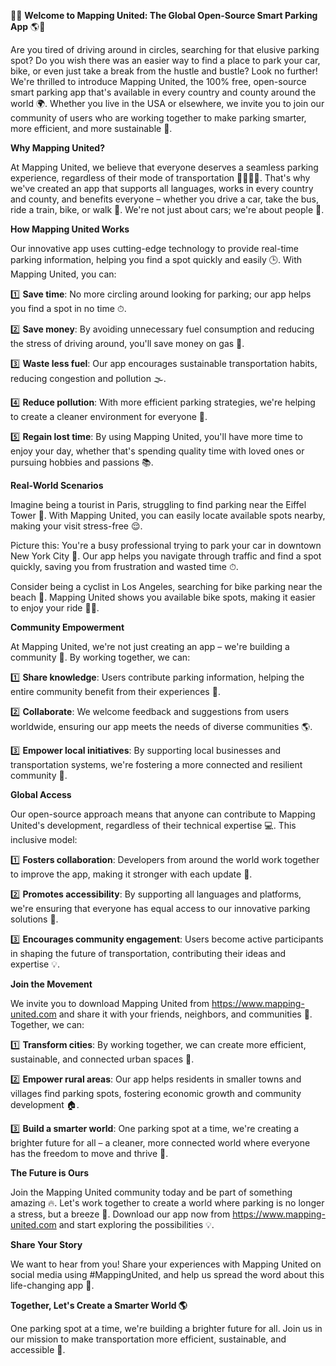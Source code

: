 🚗💡 **Welcome to Mapping United: The Global Open-Source Smart Parking App** 🌎👋

Are you tired of driving around in circles, searching for that elusive parking spot? Do you wish there was an easier way to find a place to park your car, bike, or even just take a break from the hustle and bustle? Look no further! We're thrilled to introduce Mapping United, the 100% free, open-source smart parking app that's available in every country and county around the world 🌍. Whether you live in the USA or elsewhere, we invite you to join our community of users who are working together to make parking smarter, more efficient, and more sustainable 💚.

**Why Mapping United?**

At Mapping United, we believe that everyone deserves a seamless parking experience, regardless of their mode of transportation 🚌🚂🚴‍♀️. That's why we've created an app that supports all languages, works in every country and county, and benefits everyone – whether you drive a car, take the bus, ride a train, bike, or walk 👣. We're not just about cars; we're about people 🌟.

**How Mapping United Works**

Our innovative app uses cutting-edge technology to provide real-time parking information, helping you find a spot quickly and easily 🕒. With Mapping United, you can:

1️⃣ **Save time**: No more circling around looking for parking; our app helps you find a spot in no time ⏱.

2️⃣ **Save money**: By avoiding unnecessary fuel consumption and reducing the stress of driving around, you'll save money on gas 🤑.

3️⃣ **Waste less fuel**: Our app encourages sustainable transportation habits, reducing congestion and pollution 🌫️.

4️⃣ **Reduce pollution**: With more efficient parking strategies, we're helping to create a cleaner environment for everyone 🌿.

5️⃣ **Regain lost time**: By using Mapping United, you'll have more time to enjoy your day, whether that's spending quality time with loved ones or pursuing hobbies and passions 📚.

**Real-World Scenarios**

Imagine being a tourist in Paris, struggling to find parking near the Eiffel Tower 🗼️. With Mapping United, you can easily locate available spots nearby, making your visit stress-free 😌.

 Picture this: You're a busy professional trying to park your car in downtown New York City 🗽️. Our app helps you navigate through traffic and find a spot quickly, saving you from frustration and wasted time ⏱.

Consider being a cyclist in Los Angeles, searching for bike parking near the beach 🌊. Mapping United shows you available bike spots, making it easier to enjoy your ride 🚴‍♂️.

**Community Empowerment**

At Mapping United, we're not just creating an app – we're building a community 💬. By working together, we can:

1️⃣ **Share knowledge**: Users contribute parking information, helping the entire community benefit from their experiences 👫.

2️⃣ **Collaborate**: We welcome feedback and suggestions from users worldwide, ensuring our app meets the needs of diverse communities 🌎.

3️⃣ **Empower local initiatives**: By supporting local businesses and transportation systems, we're fostering a more connected and resilient community 🌟.

**Global Access**

Our open-source approach means that anyone can contribute to Mapping United's development, regardless of their technical expertise 💻. This inclusive model:

1️⃣ **Fosters collaboration**: Developers from around the world work together to improve the app, making it stronger with each update 🔧.

2️⃣ **Promotes accessibility**: By supporting all languages and platforms, we're ensuring that everyone has equal access to our innovative parking solutions 🌈.

3️⃣ **Encourages community engagement**: Users become active participants in shaping the future of transportation, contributing their ideas and expertise 💡.

**Join the Movement**

We invite you to download Mapping United from https://www.mapping-united.com and share it with your friends, neighbors, and communities 📢. Together, we can:

1️⃣ **Transform cities**: By working together, we can create more efficient, sustainable, and connected urban spaces 🌆.

2️⃣ **Empower rural areas**: Our app helps residents in smaller towns and villages find parking spots, fostering economic growth and community development 🏠.

3️⃣ **Build a smarter world**: One parking spot at a time, we're creating a brighter future for all – a cleaner, more connected world where everyone has the freedom to move and thrive 🌟.

**The Future is Ours**

Join the Mapping United community today and be part of something amazing 🔥. Let's work together to create a world where parking is no longer a stress, but a breeze 🌊. Download our app now from https://www.mapping-united.com and start exploring the possibilities 💡.

**Share Your Story**

We want to hear from you! Share your experiences with Mapping United on social media using #MappingUnited, and help us spread the word about this life-changing app 📢.

**Together, Let's Create a Smarter World 🌎**

One parking spot at a time, we're building a brighter future for all. Join us in our mission to make transportation more efficient, sustainable, and accessible 🚀.